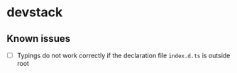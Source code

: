 # devstack


## Known issues

- [ ] Typings do not work correctly if the declaration file `index.d.ts` is outside root